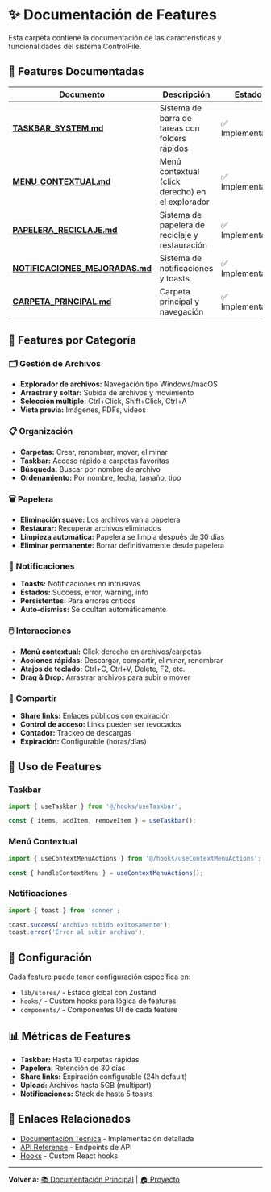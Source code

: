 # ✨ Documentación de Features

Esta carpeta contiene la documentación de las características y funcionalidades del sistema ControlFile.

## 📖 Features Documentadas

| Documento | Descripción | Estado |
|-----------|-------------|--------|
| **[TASKBAR_SYSTEM.md](./TASKBAR_SYSTEM.md)** | Sistema de barra de tareas con folders rápidos | ✅ Implementado |
| **[MENU_CONTEXTUAL.md](./MENU_CONTEXTUAL.md)** | Menú contextual (click derecho) en el explorador | ✅ Implementado |
| **[PAPELERA_RECICLAJE.md](./PAPELERA_RECICLAJE.md)** | Sistema de papelera de reciclaje y restauración | ✅ Implementado |
| **[NOTIFICACIONES_MEJORADAS.md](./NOTIFICACIONES_MEJORADAS.md)** | Sistema de notificaciones y toasts | ✅ Implementado |
| **[CARPETA_PRINCIPAL.md](./CARPETA_PRINCIPAL.md)** | Carpeta principal y navegación | ✅ Implementado |

## 🎯 Features por Categoría

### 🗂️ Gestión de Archivos
- **Explorador de archivos:** Navegación tipo Windows/macOS
- **Arrastrar y soltar:** Subida de archivos y movimiento
- **Selección múltiple:** Ctrl+Click, Shift+Click, Ctrl+A
- **Vista previa:** Imágenes, PDFs, videos

### 📋 Organización
- **Carpetas:** Crear, renombrar, mover, eliminar
- **Taskbar:** Acceso rápido a carpetas favoritas
- **Búsqueda:** Buscar por nombre de archivo
- **Ordenamiento:** Por nombre, fecha, tamaño, tipo

### 🗑️ Papelera
- **Eliminación suave:** Los archivos van a papelera
- **Restaurar:** Recuperar archivos eliminados
- **Limpieza automática:** Papelera se limpia después de 30 días
- **Eliminar permanente:** Borrar definitivamente desde papelera

### 🔔 Notificaciones
- **Toasts:** Notificaciones no intrusivas
- **Estados:** Success, error, warning, info
- **Persistentes:** Para errores críticos
- **Auto-dismiss:** Se ocultan automáticamente

### 🖱️ Interacciones
- **Menú contextual:** Click derecho en archivos/carpetas
- **Acciones rápidas:** Descargar, compartir, eliminar, renombrar
- **Atajos de teclado:** Ctrl+C, Ctrl+V, Delete, F2, etc.
- **Drag & Drop:** Arrastrar archivos para subir o mover

### 🔗 Compartir
- **Share links:** Enlaces públicos con expiración
- **Control de acceso:** Links pueden ser revocados
- **Contador:** Trackeo de descargas
- **Expiración:** Configurable (horas/días)

## 🚀 Uso de Features

### Taskbar
```typescript
import { useTaskbar } from '@/hooks/useTaskbar';

const { items, addItem, removeItem } = useTaskbar();
```

### Menú Contextual
```typescript
import { useContextMenuActions } from '@/hooks/useContextMenuActions';

const { handleContextMenu } = useContextMenuActions();
```

### Notificaciones
```typescript
import { toast } from 'sonner';

toast.success('Archivo subido exitosamente');
toast.error('Error al subir archivo');
```

## 🔧 Configuración

Cada feature puede tener configuración específica en:
- `lib/stores/` - Estado global con Zustand
- `hooks/` - Custom hooks para lógica de features
- `components/` - Componentes UI de cada feature

## 📊 Métricas de Features

- **Taskbar:** Hasta 10 carpetas rápidas
- **Papelera:** Retención de 30 días
- **Share links:** Expiración configurable (24h default)
- **Upload:** Archivos hasta 5GB (multipart)
- **Notificaciones:** Stack de hasta 5 toasts

## 🔗 Enlaces Relacionados

- [Documentación Técnica](../technical/) - Implementación detallada
- [API Reference](../../API_REFERENCE.md) - Endpoints de API
- [Hooks](../../hooks/) - Custom React hooks

---

**Volver a:** [📚 Documentación Principal](../README.md) | [🏠 Proyecto](../../README.md)

